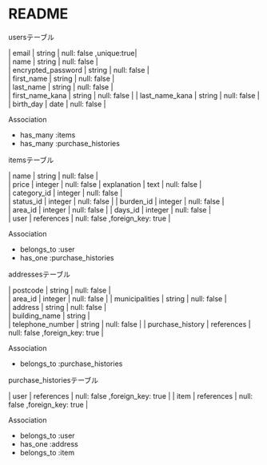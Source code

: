 # README

usersテーブル

| email                 | string | null: false ,unique:true|  
| name                  | string | null: false |  
| encrypted_password    | string | null: false |  
| first_name            | string | null: false |  
| last_name             | string | null: false |  
| first_name_kana       | string | null: false | 
| last_name_kana        | string | null: false |  
| birth_day             | date   | null: false |  

Association

- has_many :items
- has_many :purchase_histories

itemsテーブル

| name                | string      | null: false |  
| price               | integer     | null: false 
| explanation         | text      | null: false |  
| category_id            | integer      | null: false |  
| status_id              | integer      | null: false | 
| burden_id                    | integer   | null: false |  
| area_id                      | integer   | null: false | 
| days_id                      | integer   | null: false |  
| user                | references  | null: false ,foreign_key: true |  

Association

- belongs_to :user
- has_one :purchase_histories

addressesテーブル

| postcode                  | string   | null: false |  
| area_id                      | integer   | null: false | 
| municipalities            | string   | null: false |  
| address                   | string   | null: false |  
| building_name             | string   |  
| telephone_number          | string   | null: false | 
| purchase_history          | references  | null: false ,foreign_key: true |

Association

- belongs_to :purchase_histories

purchase_historiesテーブル

| user                      | references  | null: false ,foreign_key: true |
| item                      | references  | null: false ,foreign_key: true |

Association

- belongs_to :user
- has_one :address
- belongs_to :item